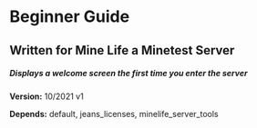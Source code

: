 # Beginner Guide

## Written for Mine Life a Minetest Server



##### Displays a welcome screen the first time you enter the server



**Version:**   10/2021 v1

**Depends:** default, jeans_licenses, minelife_server_tools